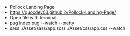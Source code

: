 - Pollock Landing Page
- https://quocdev03.github.io/Pollock-Landing-Page/
- Open file with terminal:
- pug index.pug --watch --pretty
- sass ./Asset/sass/app.scss ./Asset/css/app.css --watch
